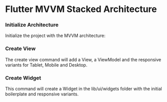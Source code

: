 # Flutter MVVM Stacked Architecture 

### Initialize Architecture
Initialize the project with the MVVM architecture:

### Create View
The create view command will add a View, a ViewModel and the responsive variants for Tablet, Mobile and Desktop.

### Create Widget
This command will create a Widget in the lib/ui/widgets folder with the initial boilerplate and responsive variants.
